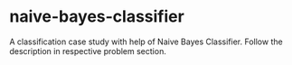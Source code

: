 # naive-bayes-classifier

A classification case study with help of Naive Bayes Classifier. Follow the description in respective problem section.


